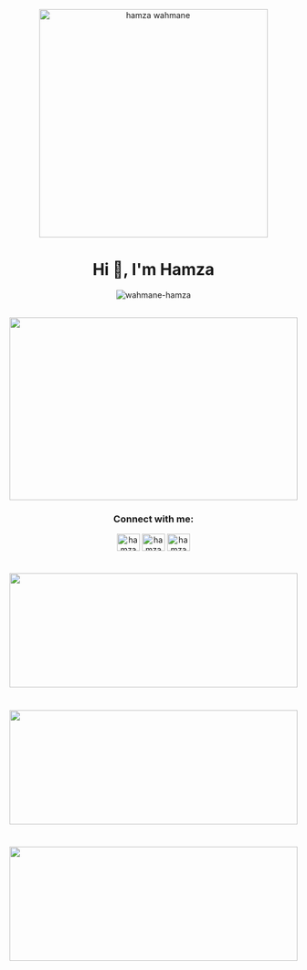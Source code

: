 <p align="center"><img height="400px" src="https://c4.wallpaperflare.com/wallpaper/851/501/292/programming-code-minimalism-wallpaper-preview.jpg" alt="hamza wahmane" /></p>
<h1 align="center">Hi 👋, I'm Hamza</h1>

<p align="center"> <img src="https://komarev.com/ghpvc/?username=wahmane-hamza&label=Profile%20views&color=0e75b6&style=flat" alt="wahmane-hamza" /> </p>

<br/>

<a href="https://github.com/ilorez" width="100%">
  <img height=320 align="center" width="100%" src="https://badge.mediaplus.ma/greenbinary/hwahmane" />
</a>

<br/>

<h3 align="center">Connect with me:</h3>
<p align="center">
<a href="https://twitter.com/WahmaneHamza" target="blank"><img align="center" src="https://pbs.twimg.com/profile_images/1683366300054069248/67v23AEj_400x400.jpg" alt="hamza wahmane" height="30" width="40" /></a>
<a href="https://www.facebook.com/profile.php?id=100008421278534" target="blank"><img align="center" src="https://raw.githubusercontent.com/rahuldkjain/github-profile-readme-generator/master/src/images/icons/Social/facebook.svg" alt="hamza wahmane" height="30" width="40" /></a>
<a href="https://www.instagram.com/wahmane.hamza" target="blank"><img align="center" src="https://raw.githubusercontent.com/rahuldkjain/github-profile-readme-generator/master/src/images/icons/Social/instagram.svg" alt="hamza wahmane" height="30" width="40" /></a>
</p>

<h1></h1>
<a href="https://github.com/Wahmane-Hamza" width="100%">
  <img height=200 align="center" width="100%" src="https://github-readme-stats.vercel.app/api?username=Wahmane-Hamza&show_icons=true&card_width=500&theme=Jolly" />
</a>
<h1></h1>
<a href="https://github.com/Wahmane-Hamza" align="center" width="100%">
  <img height=200 align="center" width="100%" src="https://github-readme-streak-stats.herokuapp.com/?user=Wahmane-Hamza&show_icons=true&card_width=500&theme=Merko" />
</a>
<h1></h1>
<a href="https://github.com/Wahmane-Hamza" width="100%">
  <img height=200 align="center" width="100%" src="https://github-readme-stats.vercel.app/api/top-langs?username=Wahmane-Hamza&layout=compact&langs_count=20&card_width=550&theme=Tokyonight" />
</a>
